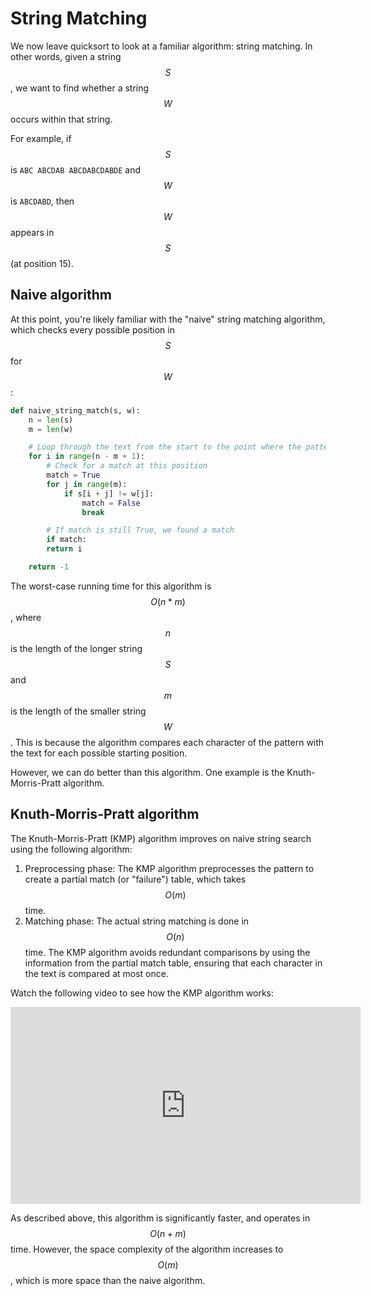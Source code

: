 # String Matching

We now leave quicksort to look at a familiar algorithm: string matching. In other words, given a string $$S$$, we want to find whether a string $$W$$ occurs within that string.

For example, if $$S$$ is `ABC ABCDAB ABCDABCDABDE` and $$W$$ is `ABCDABD`, then $$W$$ appears in $$S$$ (at position 15).

## Naive algorithm

At this point, you're likely familiar with the "naive" string matching algorithm, which checks every possible position in $$S$$ for $$W$$:

```python
def naive_string_match(s, w):
    n = len(s)
    m = len(w)

    # Loop through the text from the start to the point where the pattern can fit
    for i in range(n - m + 1):
        # Check for a match at this position
        match = True
        for j in range(m):
            if s[i + j] != w[j]:
                match = False
                break

        # If match is still True, we found a match
        if match:
	    return i

    return -1
```

The worst-case running time for this algorithm is $$O(n * m)$$, where $$n$$ is the length of the longer string $$S$$ and $$m$$ is the length of the smaller string $$W$$. This is because the algorithm compares each character of the pattern with the text for each possible starting position.

However, we can do better than this algorithm. One example is the Knuth-Morris-Pratt algorithm.

## Knuth-Morris-Pratt algorithm

The Knuth-Morris-Pratt (KMP) algorithm improves on naive string search using the following algorithm:

1. Preprocessing phase: The KMP algorithm preprocesses the pattern to create a partial match (or "failure") table, which takes $$O(m)$$ time.
2. Matching phase: The actual string matching is done in $$O(n)$$ time. The KMP algorithm avoids redundant comparisons by using the information from the partial match table, ensuring that each character in the text is compared at most once.

Watch the following video to see how the KMP algorithm works:

<center>
<iframe width="560" height="315" src="https://www.youtube.com/embed/5i7oKodCRJo?si=z3tbIF0xJ81yfu1W" title="YouTube video player" frameborder="0" allow="accelerometer; autoplay; clipboard-write; encrypted-media; gyroscope; picture-in-picture; web-share" referrerpolicy="strict-origin-when-cross-origin" allowfullscreen></iframe>
</center>

As described above, this algorithm is significantly faster, and operates in $$O(n + m)$$ time. However, the space complexity of the algorithm increases to $$O(m)$$, which is more space than the naive algorithm.
